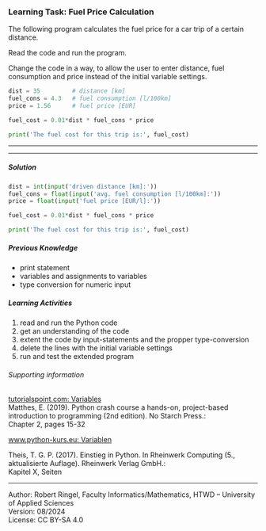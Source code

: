 ### Learning Task: Fuel Price Calculation

The following program calculates the fuel price for a car trip of a certain distance.  

Read the code and run the program.

Change the code in a way, to allow the user to enter distance, fuel consumption and price instead of the initial variable settings.


``` python
dist = 35         # distance [km]
fuel_cons = 4.3   # fuel consumption [l/100km]
price = 1.56      # fuel price [EUR]

fuel_cost = 0.01*dist * fuel_cons * price

print('The fuel cost for this trip is:', fuel_cost)
```

---------------------------------------
---------------------------------------

##### Solution

``` python
dist = int(input('driven distance [km]:'))
fuel_cons = float(input('avg. fuel consumption [l/100km]:'))
price = float(input('fuel price [EUR/l]:'))

fuel_cost = 0.01*dist * fuel_cons * price

print('The fuel cost for this trip is:', fuel_cost)
```

##### Previous Knowledge

- print statement
- variables and assignments to variables
- type conversion for numeric input 
  
##### Learning Activities

1) read and run the Python code
2) get an understanding of the code
3) extent the code by input-statements and the propper type-conversion
4) delete the lines with the initial variable settings
5) run and test the extended program


###### Supporting information

[tutorialspoint.com: Variables](https://www.tutorialspoint.com/python/python_variables.htm)  
Matthes, E. (2019). Python crash course a hands-on, project-based introduction to programming (2nd edition). No Starch Press.:  
Chapter 2, pages 15-32

[www.python-kurs.eu: Variablen](https://www.python-kurs.eu/python3_variablen.php)  

Theis, T. G. P. (2017). Einstieg in Python. In Rheinwerk Computing (5., aktualisierte Auflage). Rheinwerk Verlag GmbH.:   
Kapitel X, Seiten 

----
[//]: # "Learning objective: Understanding of input and numeric type conversion"
[//]: # "Topic: variables, calculations, printing"
[//]: # "Complexity: 1 - low"
[//]: # "Task type: complition task"

Author: Robert Ringel, Faculty Informatics/Mathematics, HTWD – University of Applied Sciences  
Version: 08/2024            
License: CC BY-SA 4.0
